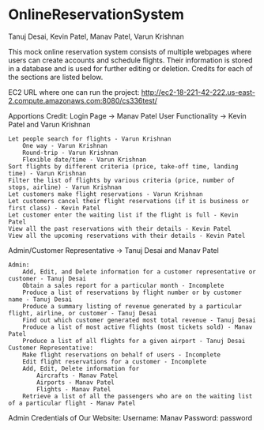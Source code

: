 # OnlineReservationSystem

Tanuj Desai, Kevin Patel, Manav Patel, Varun Krishnan

This mock online reservation system consists of multiple webpages where users can create accounts and schedule flights. Their information is stored in
a database and is used for further editing or deletion. Credits for each of the sections are listed below.

EC2 URL where one can run the project:
http://ec2-18-221-42-222.us-east-2.compute.amazonaws.com:8080/cs336test/

Apportions Credit:
Login Page -> Manav Patel 
User Functionality -> Kevin Patel and Varun Krishnan	
	
	Let people search for flights - Varun Krishnan
		One way - Varun Krishnan
		Round-trip - Varun Krishnan
		Flexible date/time - Varun Krishnan
	Sort flights by different criteria (price, take-off time, landing time) - Varun Krishnan
	Filter the list of flights by various criteria (price, number of stops, airline) - Varun Krishnan
	Let customers make flight reservations - Varun Krishnan 
	Let customers cancel their flight reservations (if it is business or first class) - Kevin Patel
	Let customer enter the waiting list if the flight is full - Kevin Patel
	View all the past reservations with their details - Kevin Patel
	View all the upcoming reservations with their details - Kevin Patel
	
Admin/Customer Representative -> Tanuj Desai and Manav Patel
	
	Admin:
		Add, Edit, and Delete information for a customer representative or customer - Tanuj Desai
		Obtain a sales report for a particular month - Incomplete
		Produce a list of reservations by flight number or by customer name - Tanuj Desai
		Produce a summary listing of revenue generated by a particular flight, airline, or customer - Tanuj Desai
		Find out which customer generated most total revenue - Tanuj Desai
		Produce a list of most active flights (most tickets sold) - Manav Patel
		Produce a list of all flights for a given airport - Tanuj Desai
	Customer Representative:
		Make flight reservations on behalf of users - Incomplete
		Edit flight reservations for a customer - Incomplete
		Add, Edit, Delete information for 
			Aircrafts - Manav Patel
			Airports - Manav Patel
			Flights - Manav Patel
		Retrieve a list of all the passengers who are on the waiting list of a particular flight - Manav Patel
  
Admin Credentials of Our Website:
Username: Manav
Password: password
